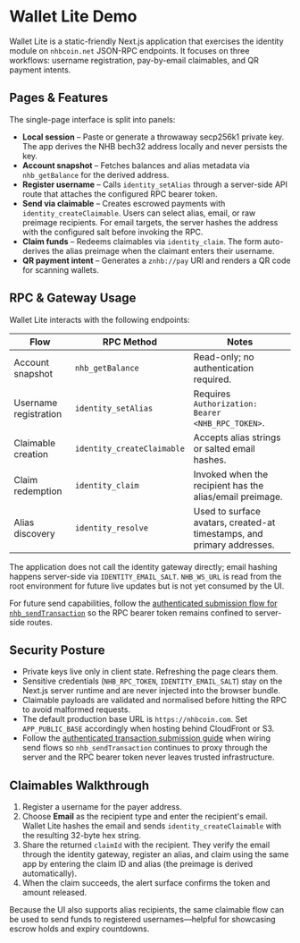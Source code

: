 # Wallet Lite Demo

Wallet Lite is a static-friendly Next.js application that exercises the identity module on
`nhbcoin.net` JSON-RPC endpoints. It focuses on three workflows: username registration, pay-by-email
claimables, and QR payment intents.

## Pages & Features

The single-page interface is split into panels:

* **Local session** – Paste or generate a throwaway secp256k1 private key. The app derives the NHB
  bech32 address locally and never persists the key.
* **Account snapshot** – Fetches balances and alias metadata via `nhb_getBalance` for the derived
  address.
* **Register username** – Calls `identity_setAlias` through a server-side API route that attaches the
  configured RPC bearer token.
* **Send via claimable** – Creates escrowed payments with `identity_createClaimable`. Users can select
  alias, email, or raw preimage recipients. For email targets, the server hashes the address with the
  configured salt before invoking the RPC.
* **Claim funds** – Redeems claimables via `identity_claim`. The form auto-derives the alias preimage
  when the claimant enters their username.
* **QR payment intent** – Generates a `znhb://pay` URI and renders a QR code for scanning wallets.

## RPC & Gateway Usage

Wallet Lite interacts with the following endpoints:

| Flow | RPC Method | Notes |
| --- | --- | --- |
| Account snapshot | `nhb_getBalance` | Read-only; no authentication required. |
| Username registration | `identity_setAlias` | Requires `Authorization: Bearer <NHB_RPC_TOKEN>`. |
| Claimable creation | `identity_createClaimable` | Accepts alias strings or salted email hashes. |
| Claim redemption | `identity_claim` | Invoked when the recipient has the alias/email preimage. |
| Alias discovery | `identity_resolve` | Used to surface avatars, created-at timestamps, and primary addresses. |

The application does not call the identity gateway directly; email hashing happens server-side via
`IDENTITY_EMAIL_SALT`. `NHB_WS_URL` is read from the root environment for future live updates but is
not yet consumed by the UI.

For future send capabilities, follow the [authenticated submission flow for
`nhb_sendTransaction`](../transactions/znhb-transfer.md#authenticated-submission)
so the RPC bearer token remains confined to server-side routes.

## Security Posture

* Private keys live only in client state. Refreshing the page clears them.
* Sensitive credentials (`NHB_RPC_TOKEN`, `IDENTITY_EMAIL_SALT`) stay on the Next.js server runtime
  and are never injected into the browser bundle.
* Claimable payloads are validated and normalised before hitting the RPC to avoid malformed requests.
* The default production base URL is `https://nhbcoin.com`. Set `APP_PUBLIC_BASE` accordingly when
  hosting behind CloudFront or S3.
* Follow the [authenticated transaction submission guide](../transactions/znhb-transfer.md#authenticated-submission)
  when wiring send flows so `nhb_sendTransaction` continues to proxy through the server and the RPC
  bearer token never leaves trusted infrastructure.

## Claimables Walkthrough

1. Register a username for the payer address.
2. Choose **Email** as the recipient type and enter the recipient's email. Wallet Lite hashes the
   email and sends `identity_createClaimable` with the resulting 32-byte hex string.
3. Share the returned `claimId` with the recipient. They verify the email through the identity
   gateway, register an alias, and claim using the same app by entering the claim ID and alias (the
   preimage is derived automatically).
4. When the claim succeeds, the alert surface confirms the token and amount released.

Because the UI also supports alias recipients, the same claimable flow can be used to send funds to
registered usernames—helpful for showcasing escrow holds and expiry countdowns.
